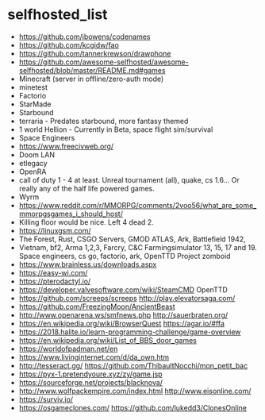 # selfhosted_list

 - https://github.com/jbowens/codenames
 - https://github.com/kcgidw/fao
 - https://github.com/tannerkrewson/drawphone
 - https://github.com/awesome-selfhosted/awesome-selfhosted/blob/master/README.md#games
 - Minecraft (server in offline/zero-auth mode)
 - minetest
 - Factorio
 - StarMade
 - Starbound
 - terraria - Predates starbound, more fantasy themed
 - 1 world Hellion - Currently in Beta, space flight sim/survival
 - Space Engineers 
 - https://www.freecivweb.org/
 - Doom LAN
 - etlegacy
 - OpenRA
 - call of duty 1 - 4 at least. Unreal tournament (all), quake, cs 1.6... Or really any of the half life powered games.  
 - Wyrm
 - https://www.reddit.com/r/MMORPG/comments/2voo56/what_are_some_mmorpgsgames_i_should_host/
 - Killing floor would be nice. Left 4 dead 2.
 - https://linuxgsm.com/  
 - The Forest, Rust, CSGO Servers, GMOD   ATLAS, Ark, Battlefield 1942,
 - Vietnam, bf2, Arma 1,2,3, Farcry, C&C   Farmingsimulator 13, 15, 17 and 19. Space engineers, cs go, factorio, ark, OpenTTD Project zomboid 
 - https://www.brainless.us/downloads.aspx
 - https://easy-wi.com/
 - https://pterodactyl.io/
 - https://developer.valvesoftware.com/wiki/SteamCMD OpenTTD
 - https://github.com/screeps/screeps http://play.elevatorsaga.com/
 - https://github.com/FreezingMoon/AncientBeast
 - http://www.openarena.ws/smfnews.php http://sauerbraten.org/
 - https://en.wikipedia.org/wiki/BrowserQuest https://agar.io/#ffa
 - https://2018.halite.io/learn-programming-challenge/game-overview
 - https://en.wikipedia.org/wiki/List_of_BBS_door_games
 - https://worldofpadman.net/en
 - https://www.livinginternet.com/d/da_own.htm
 - http://tesseract.gg/ https://github.com/ThibaultNocchi/mon_petit_bac
 - https://pyx-1.pretendyoure.xyz/zy/game.jsp
 - https://sourceforge.net/projects/blacknova/
 - http://www.wolfpackempire.com/index.html http://www.eisonline.com/
 - https://surviv.io/
 - https://osgameclones.com/ https://github.com/lukedd3/ClonesOnline
